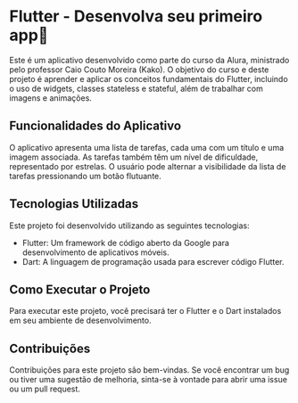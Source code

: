 # **Flutter - Desenvolva seu primeiro app🚀**

Este é um aplicativo desenvolvido como parte do curso da Alura, ministrado pelo professor Caio Couto Moreira (Kako). O objetivo do curso e deste projeto é aprender e aplicar os conceitos fundamentais do Flutter, incluindo o uso de widgets, classes stateless e stateful, além de trabalhar com imagens e animações.

## **Funcionalidades do Aplicativo**

O aplicativo apresenta uma lista de tarefas, cada uma com um título e uma imagem associada. As tarefas também têm um nível de dificuldade, representado por estrelas. O usuário pode alternar a visibilidade da lista de tarefas pressionando um botão flutuante.

## **Tecnologias Utilizadas**

Este projeto foi desenvolvido utilizando as seguintes tecnologias:

- Flutter: Um framework de código aberto da Google para desenvolvimento de aplicativos móveis.
- Dart: A linguagem de programação usada para escrever código Flutter.

## **Como Executar o Projeto**

Para executar este projeto, você precisará ter o Flutter e o Dart instalados em seu ambiente de desenvolvimento.

## **Contribuições**

Contribuições para este projeto são bem-vindas. Se você encontrar um bug ou tiver uma sugestão de melhoria, sinta-se à vontade para abrir uma issue ou um pull request.